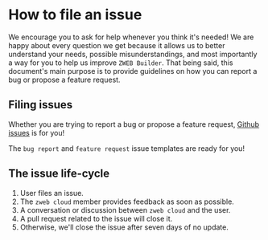 # How to file an issue

We encourage you to ask for help whenever you think it's needed! We are happy about every question we get because it allows us to better understand your needs, possible misunderstandings, and most importantly a way for you to help us improve `ZWEB Builder`. That being said, this document's main purpose is to provide guidelines on how you can report a bug or propose a feature request.

## Filing issues

Whether you are trying to report a bug or propose a feature request, [Github issues](https://github.com/zilliangroup/zweb-builder-backend/issues) is for you!

The `bug report` and `feature request` issue templates are ready for you!

## The issue life-cycle

1. User files an issue.
2. The `zweb cloud` member provides feedback as soon as possible.
3. A conversation or discussion between `zweb cloud` and the user.
4. A pull request related to the issue will close it.
5. Otherwise, we'll close the issue after seven days of no update.
